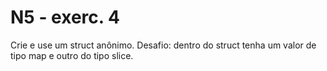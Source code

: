 # N5 - exerc. 4

Crie e use um struct anônimo.
Desafio: dentro do struct tenha um valor de tipo map e outro do tipo slice.

